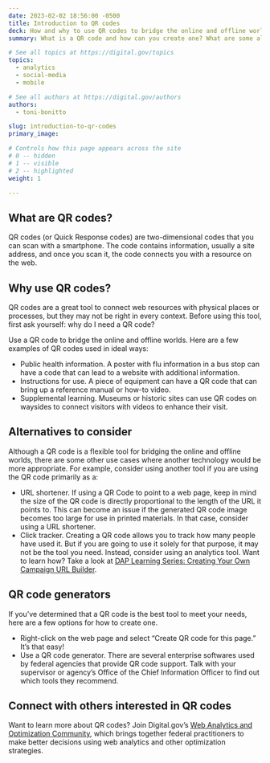 ```yaml
---
date: 2023-02-02 18:56:00 -0500
title: Introduction to QR codes
deck: How and why to use QR codes to bridge the online and offline worlds
summary: What is a QR code and how can you create one? What are some alternatives to using QR codes? This introductory resource will help you explore your options.

# See all topics at https://digital.gov/topics
topics:
  - analytics
  - social-media
  - mobile

# See all authors at https://digital.gov/authors
authors:
  - toni-bonitto

slug: introduction-to-qr-codes
primary_image: 

# Controls how this page appears across the site
# 0 -- hidden
# 1 -- visible
# 2 -- highlighted
weight: 1

---
```


## What are QR codes?

QR codes (or Quick Response codes) are two-dimensional codes that you can scan with a smartphone. The code contains information, usually a site address, and once you scan it, the code connects you with a resource on the web.

## Why use QR codes?

QR codes are a great tool to connect web resources with physical places or processes, but they may not be right in every context. Before using this tool, first ask yourself: why do I need a QR code?

Use a QR code to bridge the online and offline worlds. Here are a few examples of QR codes used in ideal ways:

* Public health information. A poster with flu information in a bus stop can have a code that can lead to a website with additional information.
* Instructions for use. A piece of equipment can have a QR code that can bring up a reference manual or how-to video.
* Supplemental learning. Museums or historic sites can use QR codes on waysides to connect visitors with videos to enhance their visit.

## Alternatives to consider

Although a QR code is a flexible tool for bridging the online and offline worlds, there are some other use cases where another technology would be more appropriate. For example, consider using another tool if you are using the QR code primarily as a:

* URL shortener. If using a QR Code to point to a web page, keep in mind the size of the QR code is directly proportional to the length of the URL it points to. This can become an issue if the generated QR code image becomes too large for use in printed materials. In that case, consider using a URL shortener.
* Click tracker. Creating a QR code allows you to track how many people have used it. But if you are going to use it solely for that purpose, it may not be the tool you need. Instead, consider using an analytics tool. Want to learn how? Take a look at [DAP Learning Series: Creating Your Own Campaign URL Builder](https://digital.gov/event/2018/04/18/dap-learning-series-creating-your-own-campaign-url-builder/).

## QR code generators

If you’ve determined that a QR code is the best tool to meet your needs, here are a few options for how to create one.

* Right-click on the web page and select “Create QR code for this page.” It’s that easy!
* Use a QR code generator. There are several enterprise softwares used by federal agencies that provide QR code support. Talk with your supervisor or agency’s Office of the Chief Information Officer to find out which tools they recommend.

## Connect with others interested in QR codes

Want to learn more about QR codes? Join Digital.gov’s [Web Analytics and Optimization Community](https://digital.gov/communities/web-analytics-and-optimization/), which brings together federal practitioners to make better decisions using web analytics and other optimization strategies.
